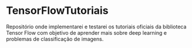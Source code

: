# TensorFlowTutoriais
Repositório onde implementarei e testarei os tutoriais oficiais da biblioteca Tensor Flow com objetivo de aprender mais sobre deep learning e problemas de classificação de imagens.
